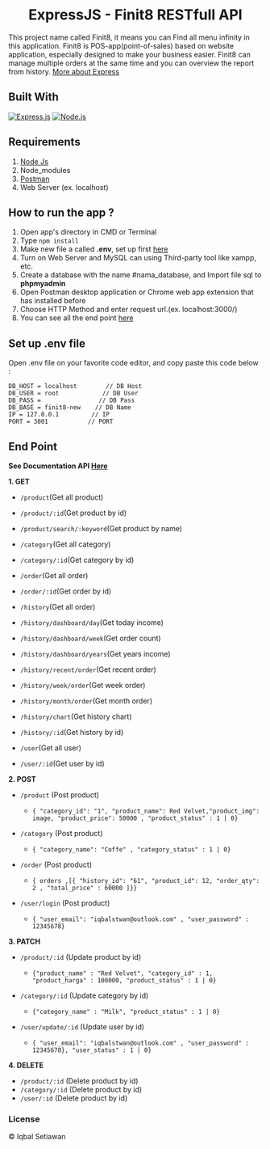 <h1 align="center">ExpressJS - Finit8 RESTfull API</h1>

This project name called Finit8, it means you can Find all menu infinity in this application. Finit8 is POS-app(point-of-sales) based on website application, especially designed to make your business easier. Finit8 can manage multiple orders at the same time and you can overview the report from history. [More about Express](https://en.wikipedia.org/wiki/Express.js)

## Built With

[![Express.js](https://img.shields.io/badge/Express.js-4.x-orange.svg?style=rounded-square)](https://expressjs.com/en/starter/installing.html)
[![Node.js](https://img.shields.io/badge/Node.js-v.12.13-green.svg?style=rounded-square)](https://nodejs.org/)

## Requirements

1. <a href="https://nodejs.org/en/download/">Node Js</a>
2. Node_modules
3. <a href="https://www.getpostman.com/">Postman</a>
4. Web Server (ex. localhost)

## How to run the app ?

1. Open app's directory in CMD or Terminal
2. Type `npm install`
3. Make new file a called **.env**, set up first [here](#set-up-env-file)
4. Turn on Web Server and MySQL can using Third-party tool like xampp, etc.
5. Create a database with the name #nama_database, and Import file sql to **phpmyadmin**
6. Open Postman desktop application or Chrome web app extension that has installed before
7. Choose HTTP Method and enter request url.(ex. localhost:3000/)
8. You can see all the end point [here](#end-point)

## Set up .env file

Open .env file on your favorite code editor, and copy paste this code below :

```
DB_HOST = localhost        // DB Host
DB_USER = root            // DB User
DB_PASS =                // DB Pass
DB_BASE = finit8-new    // DB Name
IP = 127.0.0.1         // IP
PORT = 3001           // PORT

```

## End Point

**See Documentation API [Here](https://www.getpostman.com/collections/d42b4683864093ec402f)**

**1. GET**

- `/product`(Get all product)
- `/product/:id`(Get product by id)
- `/product/search/:keyword`(Get product by name)

- `/category`(Get all category)
- `/category/:id`(Get category by id)

- `/order`(Get all order)
- `/order/:id`(Get order by id)

- `/history`(Get all order)
- `/history/dashboard/day`(Get today income)
- `/history/dashboard/week`(Get order count)
- `/history/dashboard/years`(Get years income)
- `/history/recent/order`(Get recent order)
- `/history/week/order`(Get week order)
- `/history/month/order`(Get month order)
- `/history/chart`(Get history chart)
- `/history/:id`(Get history by id)

- `/user`(Get all user)
- `/user/:id`(Get user by id)

**2. POST**

- `/product` (Post product)

  - `{ "category_id": "1", "product_name": Red Velvet,"product_img": image, "product_price": 50000 , "product_status" : 1 | 0}`

- `/category` (Post product)

  - `{ "category_name": "Coffe" , "category_status" : 1 | 0}`

- `/order` (Post product)

  - `{ orders ,[{ "history_id": "61", "product_id": 12, "order_qty": 2 , "total_price" : 60000 ]}}`

- `/user/login` (Post product)

  - `{ "user_email": "iqbalstwan@outlook.com" , "user_password" : 12345678}`

**3. PATCH**

- `/product/:id` (Update product by id)

  - `{"product_name" : "Red Velvet", "category_id" : 1, "product_harga" : 100000, "product_status" : 1 | 0}`

- `/category/:id` (Update category by id)

  - `{"category_name" : "Milk", "product_status" : 1 | 0}`

- `/user/update/:id` (Update user by id)

  - `{ "user_email": "iqbalstwan@outlook.com" , "user_password" : 12345678}, "user_status" : 1 | 0}`

**4. DELETE**

- `/product/:id` (Delete product by id)
- `/category/:id` (Delete product by id)
- `/user/:id` (Delete product by id)

### License

&#169; Iqbal Setiawan
